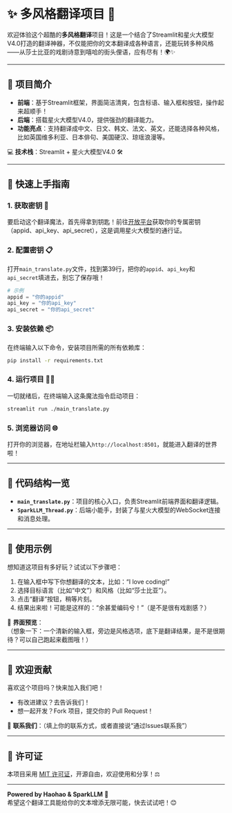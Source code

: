 # ✨ 多风格翻译项目 🚀

欢迎体验这个超酷的**多风格翻译**项目！这是一个结合了Streamlit和星火大模型V4.0打造的翻译神器，不仅能把你的文本翻译成各种语言，还能玩转多种风格——从莎士比亚的戏剧诗意到嘻哈的街头俚语，应有尽有！🌍✨

---

## 📝 项目简介

- **前端**：基于Streamlit框架，界面简洁清爽，包含标语、输入框和按钮，操作起来超顺手！  
- **后端**：搭载星火大模型V4.0，提供强劲的翻译能力。  
- **功能亮点**：支持翻译成中文、日文、韩文、法文、英文，还能选择各种风格，比如英国维多利亚、日本俳句、美国硬汉、琼瑶浪漫等。  

💻 **技术栈**：Streamlit + 星火大模型V4.0 🛠️

---

## 🚀 快速上手指南

### 1. 获取密钥 🔑
要启动这个翻译魔法，首先得拿到钥匙！前往[开放平台](https://console.xfyun.cn)获取你的专属密钥（appid、api_key、api_secret），这是调用星火大模型的通行证。

### 2. 配置密钥 📋
打开`main_translate.py`文件，找到第39行，把你的`appid`、`api_key`和`api_secret`填进去，别忘了保存哦！

```python
# 示例
appid = "你的appid"
api_key = "你的api_key"
api_secret = "你的api_secret"
```

### 3. 安装依赖 📦
在终端输入以下命令，安装项目所需的所有依赖库：

```bash
pip install -r requirements.txt
```

### 4. 运行项目 🏃‍♂️
一切就绪后，在终端输入这条魔法指令启动项目：

```bash
streamlit run ./main_translate.py
```

### 5. 浏览器访问 🌐
打开你的浏览器，在地址栏输入`http://localhost:8501`，就能进入翻译的世界啦！

---

## 📁 代码结构一览

- **`main_translate.py`**：项目的核心入口，负责Streamlit前端界面和翻译逻辑。  
- **`SparkLLM_Thread.py`**：后端小能手，封装了与星火大模型的WebSocket连接和消息处理。  

---

## 🎨 使用示例

想知道这项目有多好玩？试试以下步骤吧：

1. 在输入框中写下你想翻译的文本，比如：“I love coding!”  
2. 选择目标语言（比如“中文”）和风格（比如“莎士比亚”）。  
3. 点击“翻译”按钮，稍等片刻。  
4. 结果出来啦！可能是这样的：“余甚爱编码兮！”（是不是很有戏剧感？）  

📸 **界面预览**：  
（想象一下：一个清新的输入框，旁边是风格选项，底下是翻译结果，是不是很期待？可以自己跑起来截图哦！）

---

## 🤝 欢迎贡献

喜欢这个项目吗？快来加入我们吧！  
- 有改进建议？去告诉我们！  
- 想一起开发？Fork 项目，提交你的 Pull Request！  

💬 **联系我们**：（填上你的联系方式，或者直接说“通过Issues联系我”）  

---

## 📜 许可证

本项目采用 [MIT 许可证](https://opensource.org/licenses/MIT)，开源自由，欢迎使用和分享！⚖️

---

**Powered by Haohao & SparkLLM** 🌟  
希望这个翻译工具能给你的文本增添无限可能，快去试试吧！😊
